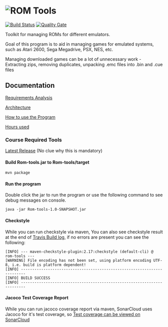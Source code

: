 # ![ROM Tools](https://github.com/Rsl1122/ROM-tools/blob/master/Rom-tools/src/main/resources/Logo-text.png?raw=true)

[![Build Status](https://travis-ci.org/Rsl1122/ROM-tools.svg?branch=master)](https://travis-ci.org/Rsl1122/ROM-tools)
[![Quality Gate](https://sonarcloud.io/api/badges/gate?key=com.djrapitops%3Arom-tools)](https://sonarcloud.io/dashboard?id=com.djrapitops%3Arom-tools)

Toolkit for managing ROMs for different emulators.  

Goal of this program is to aid in managing games for emulated systems, such as Atari 2600, Sega Megadrive, PSX, NES, etc.  

Managing downloaded games can be a lot of unnecessary work - Extracting zips, removing duplicates, unpacking .emc files into .bin and .cue files

## Documentation

[Requirements Analysis](documentation/req.md)

[Architecture](documentation/architecture.md)

[How to use the Program](https://github.com/Rsl1122/ROM-tools/wiki/Using-the-Program)

[Hours used](documentation/hours.md)

### Course Required Tools

[Latest Release](https://github.com/Rsl1122/ROM-tools/releases) (No clue why this is mandatory)

#### Build Rom-tools.jar to Rom-tools/target
```
mvn package
```

#### Run the program
Double click the jar to run the program or use the following command to see debug messages on console.
```
java -jar Rom-tools-1.0-SNAPSHOT.jar
```

#### Checkstyle

While you can run checkstyle via maven, You can also see checkstyle result at the end of [Travis Build log](https://travis-ci.org/Rsl1122/ROM-tools), if no errors are present you can see the following:
```
[INFO] --- maven-checkstyle-plugin:2.17:checkstyle (default-cli) @ rom-tools ---
[WARNING] File encoding has not been set, using platform encoding UTF-8, i.e. build is platform dependent!
[INFO] ------------------------------------------------------------------------
[INFO] BUILD SUCCESS
[INFO] ------------------------------------------------------------------------
```

#### Jacoco Test Coverage Report

While you can run jacoco coverage report via maven, SonarCloud uses Jacoco for it's test coverage, so [Test coverage can be viewed on SonarCloud](https://sonarcloud.io/component_measures?id=com.djrapitops%3Arom-tools&metric=coverage&view=tree)
